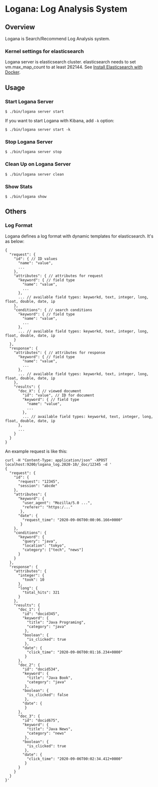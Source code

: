 Logana: Log Analysis System
===========================

## Overview

Logana is Search/Recommend Log Analysis system.

### Kernel settings for elasticsearch

Logana server is elasticsearch cluster.
elasticsearch needs to set vm.max\_map\_count to at least 262144.
See [Install Elasticsearch with Docker](https://www.elastic.co/guide/en/elasticsearch/reference/current/docker.html#docker-prod-prerequisites).

## Usage

### Start Logana Server

```
$ ./bin/logana server start
```

If you want to start Logana with Kibana, add `-k` option:

```
$ ./bin/logana server start -k
```

### Stop Logana Server

```
$ ./bin/logana server stop
```

### Clean Up on Logana Server

```
$ ./bin/logana server clean
```

### Show Stats

```
$ ./bin/logana show
```
## Others

### Log Format

Logana defines a log format with dynamic templates for elasticsearch.
It's as below:

```
{
  "request": {
    "id": { // ID values
      "name": "value",
      ...
    },
    "attributes": { // attributes for request
      "keyword": { // field type
        "name": "value",
        ...
      },
      ... // available field types: keyworkd, text, integer, long, float, double, date, ip
    },
    "conditions": { // search conditions
      "keyword": { // field type
        "name": "value",
        ...
      },
      ... // available field types: keyworkd, text, integer, long, float, double, date, ip
    }
  },
  "response": {
    "attributes": { // attributes for response
      "keyword": { // field type
        "name": "value",
        ...
      },
      ... // available field types: keyworkd, text, integer, long, float, double, date, ip
    },
    "results": {
      "doc_X": { // viewed document
        "id": "value", // ID for document
        "keyword": { // field type
          "name": "value",
          ...
        },
        ... // available field types: keyworkd, text, integer, long, float, double, date, ip
      },
      ...
    }
  }
}
```

An example request is like this:

```
curl -H "Content-Type: application/json" -XPOST localhost:9200/logana_log.2020-10/_doc/12345 -d '
{
  "request": {
    "id": {
      "request": "12345",
      "session": "abcde"
    },
    "attributes": {
      "keyword": {
        "user_agent": "Mozilla/5.0 ...",
        "referer": "https:/..."
       },
      "date": {
        "request_time": "2020-09-06T00:00:06.166+0000"
       }
    },
    "conditions": {
      "keyword": {
        "query": "java",
        "location": "tokyo",
        "category": ["tech", "news"]
      }
    }
  },
  "response": {
    "attributes": {
      "integer": {
        "took": 10
      },
      "long": {
        "total_hits": 321
      }
    },
    "results": {
      "doc_1": {
        "id": "docid345",
        "keyword": {
          "title": "Java Programing",
          "category": "java"
         },
        "boolean": {
          "is_clicked": true
         },
        "date": {
          "click_time": "2020-09-06T00:01:16.234+0000"
         }
      },
      "doc_2": {
        "id": "docid534",
        "keyword": {
          "title": "Java Book",
          "category": "java"
         },
        "boolean": {
          "is_clicked": false
         },
        "date": {
         }
      },
      "doc_3": {
        "id": "docid675",
        "keyword": {
          "title": "Java News",
          "category": "news"
         },
        "boolean": {
          "is_clicked": true
         },
        "date": {
          "click_time": "2020-09-06T00:02:34.412+0000"
         }
      }
    }
  }
}'


